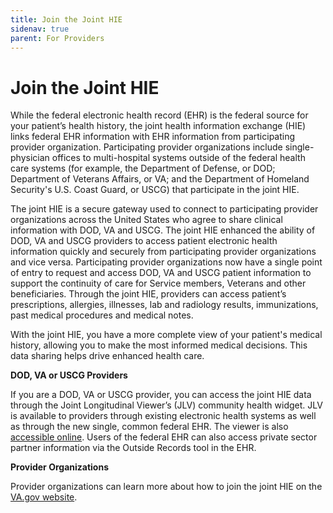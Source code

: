 ```yaml
---
title: Join the Joint HIE
sidenav: true
parent: For Providers
---
```

# Join the Joint HIE

While the federal electronic health record (EHR) is the federal source for your patient’s health history, the joint health information exchange (HIE) links federal EHR information with EHR information from participating provider organization. Participating provider organizations include single-physician offices to multi-hospital systems outside of the federal health care systems (for example, the Department of Defense, or DOD; Department of Veterans Affairs, or VA; and the Department of Homeland Security's U.S. Coast Guard, or USCG) that participate in the joint HIE. 

The joint HIE is a secure gateway used to connect to participating provider organizations across the United States who agree to share clinical information with DOD, VA and USCG. The joint HIE enhanced the ability of DOD, VA and USCG providers to access patient electronic health information quickly and securely from participating provider organizations and vice versa. Participating provider organizations now have a single point of entry to request and access DOD, VA and USCG patient information to support the continuity of care for Service members, Veterans and other beneficiaries. Through the joint HIE, providers can access patient’s prescriptions, allergies, illnesses, lab and radiology results, immunizations, past medical procedures and medical notes.

With the joint HIE, you have a more complete view of your patient's medical history, allowing you to make the most informed medical decisions. This data sharing helps drive enhanced health care.

**DOD, VA or USCG Providers**

If you are a DOD, VA or USCG provider, you can access the joint HIE data through the Joint Longitudinal Viewer’s (JLV) community health widget. JLV is available to providers through existing electronic health systems as well as through the new single, common federal EHR. The viewer is also [accessible online](https://jlv.health.mil/JLV). Users of the federal EHR can also access private sector partner information via the Outside Records tool in the EHR. 

**Provider Organizations**

Provider organizations can learn more about how to join the joint HIE on the [VA.gov website](http://va.gov/VHIE/For_Providers.asp).
